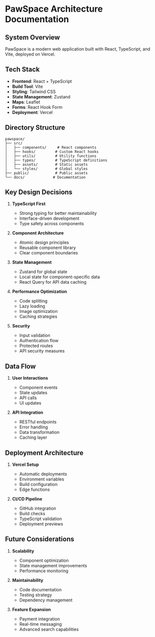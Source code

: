 # PawSpace Architecture Documentation

## System Overview
PawSpace is a modern web application built with React, TypeScript, and Vite, deployed on Vercel.

## Tech Stack
- **Frontend**: React + TypeScript
- **Build Tool**: Vite
- **Styling**: Tailwind CSS
- **State Management**: Zustand
- **Maps**: Leaflet
- **Forms**: React Hook Form
- **Deployment**: Vercel

## Directory Structure
```
pawspace/
├── src/
│   ├── components/     # React components
│   ├── hooks/         # Custom React hooks
│   ├── utils/         # Utility functions
│   ├── types/         # TypeScript definitions
│   ├── assets/        # Static assets
│   └── styles/        # Global styles
├── public/            # Public assets
└── docs/             # Documentation
```

## Key Design Decisions
1. **TypeScript First**
   - Strong typing for better maintainability
   - Interface-driven development
   - Type safety across components

2. **Component Architecture**
   - Atomic design principles
   - Reusable component library
   - Clear component boundaries

3. **State Management**
   - Zustand for global state
   - Local state for component-specific data
   - React Query for API data caching

4. **Performance Optimization**
   - Code splitting
   - Lazy loading
   - Image optimization
   - Caching strategies

5. **Security**
   - Input validation
   - Authentication flow
   - Protected routes
   - API security measures

## Data Flow
1. **User Interactions**
   - Component events
   - State updates
   - API calls
   - UI updates

2. **API Integration**
   - RESTful endpoints
   - Error handling
   - Data transformation
   - Caching layer

## Deployment Architecture
1. **Vercel Setup**
   - Automatic deployments
   - Environment variables
   - Build configuration
   - Edge functions

2. **CI/CD Pipeline**
   - GitHub integration
   - Build checks
   - TypeScript validation
   - Deployment previews

## Future Considerations
1. **Scalability**
   - Component optimization
   - State management improvements
   - Performance monitoring

2. **Maintainability**
   - Code documentation
   - Testing strategy
   - Dependency management

3. **Feature Expansion**
   - Payment integration
   - Real-time messaging
   - Advanced search capabilities
